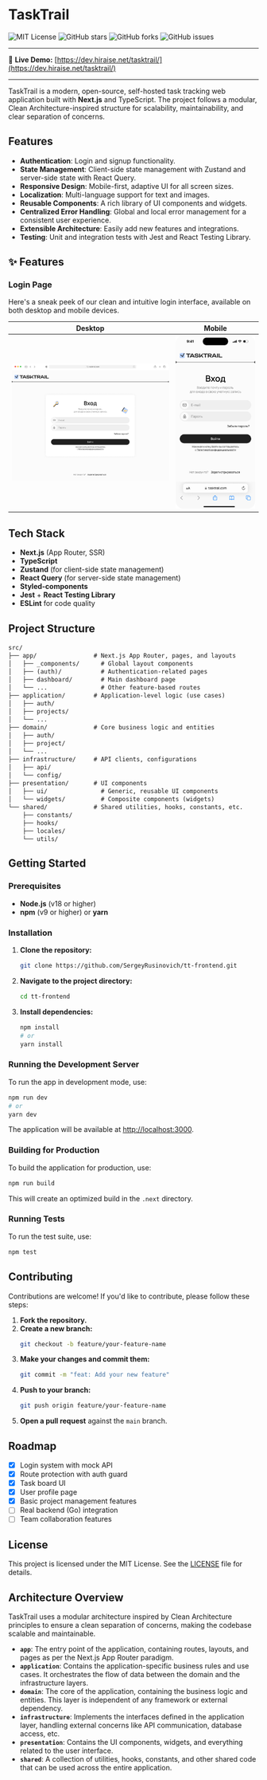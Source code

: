 # TaskTrail

![MIT License](https://img.shields.io/github/license/hiraise/tt-frontend)
![GitHub stars](https://img.shields.io/github/stars/hiraise/tt-frontend)
![GitHub forks](https://img.shields.io/github/forks/hiraise/tt-frontend)
![GitHub issues](https://img.shields.io/github/issues/hiraise/tt-frontend)

---

🚀 **Live Demo:** [https://dev.hiraise.net/tasktrail/](https://dev.hiraise.net/tasktrail/)

---

TaskTrail is a modern, open-source, self-hosted task tracking web application built with **Next.js** and TypeScript. The project follows a modular, Clean Architecture-inspired structure for scalability, maintainability, and clear separation of concerns.

## Features

- **Authentication**: Login and signup functionality.
- **State Management**: Client-side state management with Zustand and server-side state with React Query.
- **Responsive Design**: Mobile-first, adaptive UI for all screen sizes.
- **Localization**: Multi-language support for text and images.
- **Reusable Components**: A rich library of UI components and widgets.
- **Centralized Error Handling**: Global and local error management for a consistent user experience.
- **Extensible Architecture**: Easily add new features and integrations.
- **Testing**: Unit and integration tests with Jest and React Testing Library.

## ✨ Features

### Login Page

Here's a sneak peek of our clean and intuitive login interface, available on both desktop and mobile devices.

|                      Desktop                      |                     Mobile                      |
| :-----------------------------------------------: | :---------------------------------------------: |
| ![Desktop Login](./docs/images/login-desktop.png) | ![Mobile Login](./docs/images/login-mobile.png) |

## Tech Stack

- **Next.js** (App Router, SSR)
- **TypeScript**
- **Zustand** (for client-side state management)
- **React Query** (for server-side state management)
- **Styled-components**
- **Jest** + **React Testing Library**
- **ESLint** for code quality

## Project Structure

```
src/
├── app/                # Next.js App Router, pages, and layouts
│   ├── _components/      # Global layout components
│   ├── (auth)/           # Authentication-related pages
│   ├── dashboard/        # Main dashboard page
│   └── ...               # Other feature-based routes
├── application/        # Application-level logic (use cases)
│   ├── auth/
│   ├── projects/
│   └── ...
├── domain/             # Core business logic and entities
│   ├── auth/
│   ├── project/
│   └── ...
├── infrastructure/     # API clients, configurations
│   ├── api/
│   └── config/
├── presentation/       # UI components
│   ├── ui/               # Generic, reusable UI components
│   └── widgets/          # Composite components (widgets)
└── shared/             # Shared utilities, hooks, constants, etc.
    ├── constants/
    ├── hooks/
    ├── locales/
    └── utils/
```

## Getting Started

### Prerequisites

- **Node.js** (v18 or higher)
- **npm** (v9 or higher) or **yarn**

### Installation

1.  **Clone the repository:**

    ```bash
    git clone https://github.com/SergeyRusinovich/tt-frontend.git
    ```

2.  **Navigate to the project directory:**

    ```bash
    cd tt-frontend
    ```

3.  **Install dependencies:**
    ```bash
    npm install
    # or
    yarn install
    ```

### Running the Development Server

To run the app in development mode, use:

```bash
npm run dev
# or
yarn dev
```

The application will be available at [http://localhost:3000](http://localhost:3000).

### Building for Production

To build the application for production, use:

```bash
npm run build
```

This will create an optimized build in the `.next` directory.

### Running Tests

To run the test suite, use:

```bash
npm test
```

## Contributing

Contributions are welcome! If you'd like to contribute, please follow these steps:

1.  **Fork the repository.**
2.  **Create a new branch:**
    ```bash
    git checkout -b feature/your-feature-name
    ```
3.  **Make your changes and commit them:**
    ```bash
    git commit -m "feat: Add your new feature"
    ```
4.  **Push to your branch:**
    ```bash
    git push origin feature/your-feature-name
    ```
5.  **Open a pull request** against the `main` branch.

## Roadmap

- [x] Login system with mock API
- [x] Route protection with auth guard
- [x] Task board UI
- [x] User profile page
- [x] Basic project management features
- [ ] Real backend (Go) integration
- [ ] Team collaboration features

## License

This project is licensed under the MIT License. See the [LICENSE](LICENSE) file for details.

## Architecture Overview

TaskTrail uses a modular architecture inspired by Clean Architecture principles to ensure a clean separation of concerns, making the codebase scalable and maintainable.

- **`app`**: The entry point of the application, containing routes, layouts, and pages as per the Next.js App Router paradigm.
- **`application`**: Contains the application-specific business rules and use cases. It orchestrates the flow of data between the domain and the infrastructure layers.
- **`domain`**: The core of the application, containing the business logic and entities. This layer is independent of any framework or external dependency.
- **`infrastructure`**: Implements the interfaces defined in the application layer, handling external concerns like API communication, database access, etc.
- **`presentation`**: Contains the UI components, widgets, and everything related to the user interface.
- **`shared`**: A collection of utilities, hooks, constants, and other shared code that can be used across the entire application.
